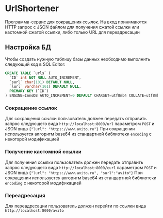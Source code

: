 # UrlShortener
Программа-сервис для сокращения ссылок. На вход принимаются HTTP запрос с JSON файлом для получения сжатой ссылки или кастомной сжатой ссылки, либо только URL для переадресации 

## Настройка БД
Чтобы создать нужную таблицу базы данных необходимо выполнить следующий код в SQL Editor:
```sql
CREATE TABLE `urls` (
  `ID` int NOT NULL AUTO_INCREMENT,
  `surl` char(101) DEFAULT NULL,
  `lurl` varchar(101) DEFAULT NULL,
  PRIMARY KEY (`ID`)
) ENGINE=InnoDB AUTO_INCREMENT=0 DEFAULT CHARSET=utf8mb4 COLLATE=utf8mb4_0900_ai_ci;'
```
### Сокращение ссылок
Для сокращения ссылки пользователь должен передать отправить запрос следующего вида
`http://localhost:8000/url` параметром `POST` и JSON вида `{"lurl": "https://www.avito.ru"}`
При сокращении используется алгоритм base64 из стандартной библиотеки `encoding` с некоторой модификацией
### Получение кастомной ссылки
Для получения ссылки пользователь должен передать отправить запрос следующего вида
`http://localhost:8000/сurl` параметром `POST` и JSON вида `{"lurl": "https://www.avito.ru", "surl":"avito"}`
При сокращении используется алгоритм base64 из стандартной библиотеки `encoding` с некоторой модификацией
### Переадресация
Для переадресации пользователь должен перейти по ссылки вида
`http://localhost:8000/avito`
